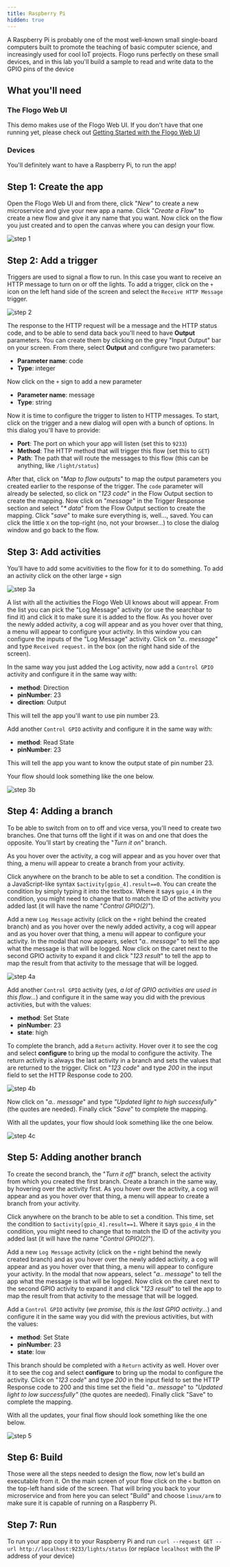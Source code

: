 ```yaml
---
title: Raspberry Pi
hidden: true
---
```


A Raspberry Pi is probably one of the most well-known small single-board computers built to promote the teaching of basic computer science, and increasingly used for cool IoT projects. Flogo runs perfectly on these small devices, and in this lab you'll build a sample to read and write data to the GPIO pins of the device

## What you'll need

### The Flogo Web UI

This demo makes use of the Flogo Web UI. If you don't have that one running yet, please check out [Getting Started with the Flogo Web UI](../../getting-started/getting-started-webui/)

### Devices

You'll definitely want to have a Raspberry Pi, to run the app!

## Step 1: Create the app

Open the Flogo Web UI and from there, click "_New_" to create a new microservice and give your new app a name. Click "_Create a Flow_" to create a new flow and give it any name that you want. Now click on the flow you just created and to open the canvas where you can design your flow.

![step 1](../../images/labs/aws-iot/step1.png)

## Step 2: Add a trigger

Triggers are used to signal a flow to run. In this case you want to receive an HTTP message to turn on or off the lights. To add a trigger, click on the `+` icon on the left hand side of the screen and select the `Receive HTTP Message` trigger.

![step 2](../../images/labs/raspberry-iot/step2.png)

The response to the HTTP request will be a message and the HTTP status code, and to be able to send data back you'll need to have **Output** parameters. You can create them by clicking on the grey "Input Output" bar on your screen. From there, select **Output** and configure two parameters:

* **Parameter name**: code
* **Type**: integer

Now click on the `+` sign to add a new parameter

* **Parameter name**: message
* **Type**: string

Now it is time to configure the trigger to listen to HTTP messages. To start, click on the trigger and a new dialog will open with a bunch of options. In this dialog you'll have to provide:

* **Port**: The port on which your app will listen (set this to `9233`)
* **Method**: The HTTP method that will trigger this flow (set this to `GET`)
* **Path**: The path that will route the messages to this flow (this can be anything, like `/light/status`)

After that, click on "_Map to flow outputs_" to map the output parameters you created earlier to the response of the trigger. The `code` parameter will already be selected, so click on "_123 code_" in the Flow Output section to create the mapping. Now click on "_message_" in the Trigger Response section and select "_* data_" from the Flow Output section to create the mapping. Click "_save_" to make sure everything is, well…, saved. You can click the little `X` on the top-right (no, not your browser…) to close the dialog window and go back to the flow.

## Step 3: Add activities

You’ll have to add some acvitivities to the flow for it to do something. To add an activity click on the other large `+` sign

![step 3a](../../images/labs/raspberry-iot/step3a.png)

A list with all the activities the Flogo Web UI knows about will appear. From the list you can pick the "Log Message" activity (or use the searchbar to find it) and click it to make sure it is added to the flow. As you hover over the newly added activity, a cog will appear and as you hover over that thing, a menu will appear to configure your activity. In this window you can configure the inputs of the "Log Message" activity. Click on "_a.. message_" and type `Received request.` in the box (on the right hand side of the screen).

In the same way you just added the Log activity, now add a `Control GPIO` activity and configure it in the same way with:

* **method**: Direction
* **pinNumber**: 23
* **direction**: Output

This will tell the app you'll want to use pin number 23.

Add another `Control GPIO` activity and configure it in the same way with:

* **method**: Read State
* **pinNumber**: 23

This will tell the app you want to know the output state of pin number 23.

Your flow should look something like the one below.

![step 3b](../../images/labs/raspberry-iot/step5.png)

## Step 4: Adding a branch

To be able to switch from on to off and vice versa, you'll need to create two branches. One that turns off the light if it was on and one that does the opposite. You'll start by creating the "_Turn it on_" branch.

As you hover over the activity, a cog will appear and as you hover over that thing, a menu will appear to create a branch from your activity.

Click anywhere on the branch to be able to set a condition. The condition is a JavaScript-like syntax `$activity[gpio_4].result==0`. You can create the condition by simply typing it into the textbox. Where it says `gpio_4` in the condition, you might need to change that to match the ID of the activity you added last (it will have the name "_Control GPIO(2)_").

Add a new `Log Message` activity (click on the `+` right behind the created branch) and as you hover over the newly added activity, a cog will appear and as you hover over that thing, a menu will appear to configure your activity. In the modal that now appears, select "_a.. message_" to tell the app what the message is that will be logged. Now click on the caret next to the second GPIO activity to expand it and click "_123 result_" to tell the app to map the result from that activity to the message that will be logged.

![step 4a](../../images/labs/raspberry-iot/step4a.png)

Add another `Control GPIO` activity (_yes, a lot of GPIO activities are used in this flow..._) and configure it in the same way you did with the previous activities, but with the values:

* **method**: Set State
* **pinNumber**: 23
* **state**: high

To complete the branch, add a `Return` activity. Hover over it to see the cog and select **configure** to bring up the modal to configure the activity. The return activity is always the last activity in a branch and sets the values that are returned to the trigger. Click on "_123 code_" and type _200_ in the input field to set the HTTP Response code to 200.

![step 4b](../../images/labs/raspberry-iot/step4b.png)

Now click on "_a.. message_" and type _"Updated light to high successfully"_ (the quotes are needed). Finally click "_Save_" to complete the mapping.

With all the updates, your flow should look something like the one below.

![step 4c](../../images/labs/raspberry-iot-demo/step4c.png)

## Step 5: Adding another branch

To create the second branch, the "_Turn it off_" branch, select the activity from which you created the first branch. Create a branch in the same way, by hovering over the activity first. As you hover over the activity, a cog will appear and as you hover over that thing, a menu will appear to create a branch from your activity.

Click anywhere on the branch to be able to set a condition. This time, set the condition to `$activity[gpio_4].result==1`. Where it says `gpio_4` in the condition, you might need to change that to match the ID of the activity you added last (it will have the name "_Control GPIO(2)_").

Add a new `Log Message` activity (click on the `+` right behind the newly created branch) and as you hover over the newly added activity, a cog will appear and as you hover over that thing, a menu will appear to configure your activity. In the modal that now appears, select "_a.. message_" to tell the app what the message is that will be logged. Now click on the caret next to the second GPIO activity to expand it and click "_123 result_" to tell the app to map the result from that activity to the message that will be logged.

Add a `Control GPIO` activity (_we promise, this is the last GPIO activity..._) and configure it in the same way you did with the previous activities, but with the values:

* **method**: Set State
* **pinNumber**: 23
* **state**: low

This branch should be completed with a `Return` activity as well. Hover over it to see the cog and select **configure** to bring up the modal to configure the activity. Click on "_123 code_" and type _200_ in the input field to set the HTTP Response code to 200 and this time set the field "_a.. message_" to _"Updated light to low successfully"_ (the quotes are needed). Finally click "Save" to complete the mapping.

With all the updates, your final flow should look something like the one below.

![step 5](../../images/labs/raspberry-iot-demo/step5.png)

## Step 6: Build

Those were all the steps needed to design the flow, now let's build an executable from it. On the main screen of your flow click on the `<` button on the top-left hand side of the screen. That will bring you back to your microservice and from here you can select "Build" and choose `linux/arm` to make sure it is capable of running on a Raspberry Pi.

## Step 7: Run

To run your app copy it to your Raspberry Pi and run `curl --request GET --url http://localhost:9233/lights/status` (or replace `localhost` with the IP address of your device)